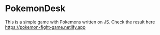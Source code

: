# PokemonDesk
This is a simple game with Pokemons written on JS.
Check the result here
https://pokemon-fight-game.netlify.app

